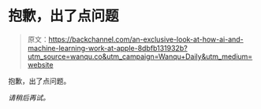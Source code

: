 # 抱歉，出了点问题

> 原文：<https://backchannel.com/an-exclusive-look-at-how-ai-and-machine-learning-work-at-apple-8dbfb131932b?utm_source=wanqu.co&utm_campaign=Wanqu+Daily&utm_medium=website>

抱歉，出了点问题。

 *请稍后再试。*